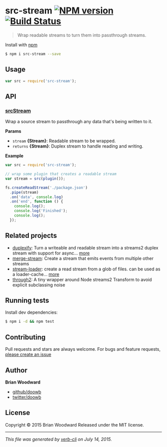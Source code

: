 # src-stream [![NPM version](https://badge.fury.io/js/src-stream.svg)](http://badge.fury.io/js/src-stream)  [![Build Status](https://travis-ci.org/doowb/src-stream.svg)](https://travis-ci.org/doowb/src-stream)

> Wrap readable streams to turn them into passthrough streams.

Install with [npm](https://www.npmjs.com/)

```sh
$ npm i src-stream --save
```

## Usage

```js
var src = require('src-stream');
```

## API

<!-- add a path or glob pattern for files with code comments to use for docs  -->

### [srcStream](index.js#L39)

Wrap a source stream to passthrough any data that's being written to it.

**Params**

* `stream` **{Stream}**: Readable stream to be wrapped.
* `returns` **{Stream}**: Duplex stream to handle reading and writing.

**Example**

```js
var src = require('src-stream');

// wrap some plugin that creates a readable stream
var stream = src(plugin());

fs.createReadStream('./package.json')
  .pipe(stream)
  .on('data', console.log)
  .on('end', function () {
    console.log();
    console.log('Finished');
    console.log();
  });
```

## Related projects

<!-- add an array of related projects, then un-escape the helper -->

* [duplexify](https://github.com/mafintosh/duplexify): Turn a writeable and readable stream into a streams2 duplex stream with support for async… [more](https://github.com/mafintosh/duplexify)
* [merge-stream](https://github.com/grncdr/merge-stream): Create a stream that emits events from multiple other streams
* [stream-loader](https://github.com/jonschlinkert/stream-loader): create a read stream from a glob of files. can be used as a loader-cache… [more](https://github.com/jonschlinkert/stream-loader)
* [through2](https://github.com/rvagg/through2#readme): A tiny wrapper around Node streams2 Transform to avoid explicit subclassing noise

## Running tests

Install dev dependencies:

```sh
$ npm i -d && npm test
```

## Contributing

Pull requests and stars are always welcome. For bugs and feature requests, [please create an issue](https://github.com/doowb/src-stream/issues/new)

## Author

**Brian Woodward**

+ [github/doowb](https://github.com/doowb)
+ [twitter/doowb](http://twitter.com/doowb)

## License

Copyright © 2015 Brian Woodward
Released under the MIT license.

***

_This file was generated by [verb-cli](https://github.com/assemble/verb-cli) on July 14, 2015._